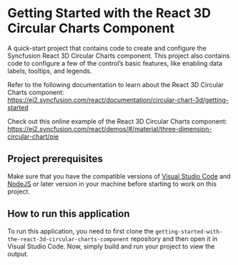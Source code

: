 # Getting Started with the React 3D Circular Charts Component

A quick-start project that contains code to create and configure the Syncfusion React 3D Circular Charts component. This project also contains code to configure a few of the control’s basic features, like enabling data labels, tooltips, and legends.   
 
Refer to the following documentation to learn about the React 3D Circular Charts component: 
https://ej2.syncfusion.com/react/documentation/circular-chart-3d/getting-started   

Check out this online example of the React 3D Circular Charts component:
https://ej2.syncfusion.com/react/demos/#/material/three-dimension-circular-chart/pie

## Project prerequisites
Make sure that you have the compatible versions of [Visual Studio Code](https://code.visualstudio.com/download ) and [NodeJS](https://nodejs.org/en/download) or later version in your machine before starting to work on this project.

## How to run this application
To run this application, you need to first clone the `getting-started-with-the-react-3d-circular-charts-component` repository and then open it in Visual Studio Code. Now, simply build and run your project to view the output.